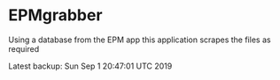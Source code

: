 # EPMgrabber
Using a database from the EPM app this application scrapes the files as required


Latest backup: Sun Sep 1 20:47:01 UTC 2019

